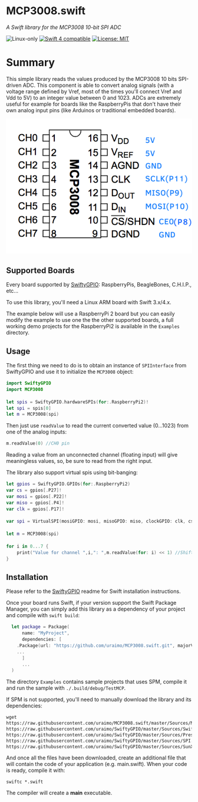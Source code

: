 # MCP3008.swift

*A Swift library for the MCP3008 10-bit SPI ADC*

<p>
<img src="https://img.shields.io/badge/os-linux-green.svg?style=flat" alt="Linux-only" />
<a href="https://developer.apple.com/swift"><img src="https://img.shields.io/badge/swift4-compatible-4BC51D.svg?style=flat" alt="Swift 4 compatible" /></a>
<a href="https://raw.githubusercontent.com/uraimo/MCP3008.swift/master/LICENSE"><img src="http://img.shields.io/badge/license-MIT-blue.svg?style=flat" alt="License: MIT" /></a>
</p>
 

# Summary

This simple library reads the values produced by the MCP3008 10 bits SPI-driven ADC. This component is able to convert analog signals (with a voltage range defined by Vref, most of the times you'll connect Vref and Vdd to 5V) to an integer value between 0 and 1023. ADCs are extremely useful for example for boards like the RaspberryPis that don't have their own analog input pins (like Arduinos or traditional embedded boards).

![MCP3008 diagram](https://github.com/uraimo/MCP3008.swift/raw/master/mcp3008.png)

## Supported Boards

Every board supported by [SwiftyGPIO](https://github.com/uraimo/SwiftyGPIO): RaspberryPis, BeagleBones, C.H.I.P., etc...

To use this library, you'll need a Linux ARM board with Swift 3.x/4.x.

The example below will use a RaspberryPi 2 board but you can easily modify the example to use one the the other supported boards, a full working demo projects for the RaspberryPi2 is available in the `Examples` directory.

## Usage

The first thing we need to do is to obtain an instance of `SPIInterface` from SwiftyGPIO and use it to initialize the `MCP3008` object:

```swift
import SwiftyGPIO
import MCP3008

let spis = SwiftyGPIO.hardwareSPIs(for:.RaspberryPi2)!
let spi = spis[0]
let m = MCP3008(spi)
```

Then just use `readValue` to read the current converted value (0...1023) from one of the analog inputs:

```swift
m.readValue(0) //CH0 pin
```
Reading a value from an unconnected channel (floating input) will give meaningless values, so, be sure to read from the right input.

The library also support virtual spis using bit-banging:

```swift
let gpios = SwiftyGPIO.GPIOs(for:.RaspberryPi2)
var cs = gpios[.P27]!
var mosi = gpios[.P22]!
var miso = gpios[.P4]!
var clk = gpios[.P17]!

var spi = VirtualSPI(mosiGPIO: mosi, misoGPIO: miso, clockGPIO: clk, csGPIO: cs)

let m = MCP3008(spi)

for i in 0...7 {
    print("Value for channel ",i,": ",m.readValue(for: i) << 1) //Shift required to obtain the correct value
}
```

## Installation

Please refer to the [SwiftyGPIO](https://github.com/uraimo/SwiftyGPIO) readme for Swift installation instructions.

Once your board runs Swift, if your version support the Swift Package Manager, you can simply add this library as a dependency of your project and compile with `swift build`:

```swift
  let package = Package(
      name: "MyProject",
      dependencies: [
    .Package(url: "https://github.com/uraimo/MCP3008.swift.git", majorVersion: 2),
    ...
      ]
      ...
  ) 
```

The directory `Examples` contains sample projects that uses SPM, compile it and run the sample with `./.build/debug/TestMCP`.

If SPM is not supported, you'll need to manually download the library and its dependencies: 

    wget https://raw.githubusercontent.com/uraimo/MCP3008.swift/master/Sources/MCP3008.swift https://raw.githubusercontent.com/uraimo/SwiftyGPIO/master/Sources/SwiftyGPIO.swift https://raw.githubusercontent.com/uraimo/SwiftyGPIO/master/Sources/Presets.swift https://raw.githubusercontent.com/uraimo/SwiftyGPIO/master/Sources/SPI.swift https://raw.githubusercontent.com/uraimo/SwiftyGPIO/master/Sources/SunXi.swift  

And once all the files have been downloaded, create an additional file that will contain the code of your application (e.g. main.swift). When your code is ready, compile it with:

    swiftc *.swift

The compiler will create a **main** executable.

